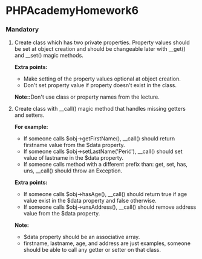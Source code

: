 # PHPAcademyHomework6

<h3>Mandatory</h3>

<ol>
    <li>
        <p>
            Create class which has two private properties. Property values should be set at object creation and should be changeable later with __get() and __set() magic methods.
        </p>
    </li>
    <p><b>Extra points:</b></p>
    <ul>
        <li>
            Make setting of the property values optional at object creation.
        </li>
        <li>
            Don't set property value if property doesn't exist in the class.
        </li>
    </ul>
    <p>
        <b>Note::</b>Don't use class or property names from the lecture.
    </p>
    <li>
        Create class with __call() magic method that handles missing getters and setters.
    </li>
    <p>
        <b>For example:</b>
    </p>
    <ul>
        <li>
            If someone calls $obj->getFirstName(), __call() should return firstname value from the $data property.
        </li>
        <li>
            If someone calls $obj->setLastName('Perić'), __call() should set value of lastname in the $data property.
        </li>
        <li>
            If someone calls method with a different prefix than: get, set, has, uns, __call() should throw an Exception.
        </li>
    </ul>
    <p><b>Extra points:</b></p>
    <ul>
        <li>
            If someone calls $obj->hasAge(), __call() should return true if age value exist in the $data property and false otherwise.
        </li>
        <li>
            If someone calls $obj->unsAddress(), __call() should remove address value from the $data property.
        </li>
    </ul>
    <p><b>Note:</b></p>
    <ul>
        <li>
            $data property should be an associative array.
        </li>
        <li>
            firstname, lastname, age, and address are just examples, someone should be able to call any getter or setter on that class.
        </li>
    </ul>
</ol>